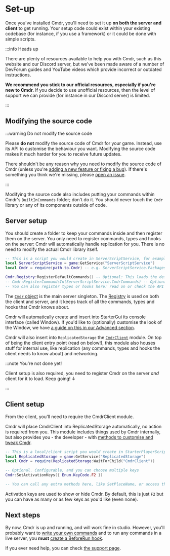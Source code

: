 # Set-up

Once you've installed Cmdr, you'll need to set it up **on both the server and client** to get running. Your setup code could exist within your existing codebase (for instance, if you use a framework) or it could be done with simple scripts.

:::info Heads up

There are plenty of resources available to help you with Cmdr, such as this website and our Discord server, but we've been made aware of a number of DevForum guides and YouTube videos which provide incorrect or outdated instructions.

**We recommend you stick to our official resources, especially if you're new to Cmdr.** If you decide to use unofficial resources, then the level of support we can provide (for instance in our Discord server) is limited.

:::

## Modifying the source code

:::warning Do not modify the source code

Please **do not** modify the source code of Cmdr for your game. Instead, use its API to customise the behaviour you want. Modifying the source code makes it much harder for you to receive future updates.

There shouldn't be any reason why you need to modify the source code of Cmdr (unless you're [adding a new feature or fixing a bug](/docs/contribute)). If there's something you think we're missing, please [open an issue](https://github.com/evaera/cmdr/issues).

:::

Modifying the source code also includes putting your commands within Cmdr's `BuiltInCommands` folder; don't do it. You should never touch the `Cmdr` library or any of its components outside of code.

## Server setup

You should create a folder to keep your commands inside and then register them on the server. You only need to register commands, types and hooks on the server: Cmdr will automatically handle replication for you. There is no need to modify the actual Cmdr library itself.

```lua
-- This is a script you would create in ServerScriptService, for example
local ServerScriptService = game:GetService("ServerScriptService")
local Cmdr = require(path.to.Cmdr) -- e.g. ServerScriptService.Packages.Cmdr

Cmdr.Registry:RegisterDefaultCommands() -- Optional: This loads the default set of commands that Cmdr comes with.
-- Cmdr:RegisterCommandsIn(ServerScriptService.CmdrCommands) -- Optional: Register commands from your own folder.
-- You can also register types or hooks here: read on or check the API reference!
```

The [`Cmdr` object](/api/Cmdr) is the main server singleton. The [Registry](/api/Registry) is used on both the client and server, and it keeps track of all the commands, types and hooks that Cmdr knows about.

Cmdr will automatically create and insert into StarterGui its console interface (called Window). If you'd like to (optionally) customise the look of the Window, we have [a guide on this in our Advanced section](/docs/advanced/customisinginterface).

Cmdr will also insert into `ReplicatedStorage` the [`CmdrClient`](/api/CmdrClient) module. On top of being the client entry point (read on below!), this module also houses stuff for internal use, like replication (any commands, types and hooks the client needs to know about) and networking.

:::note You're not done yet!

Client setup is also required, you need to register Cmdr on the server _and_ client for it to load. Keep going! ↓

:::

## Client setup

From the client, you'll need to require the CmdrClient module.

Cmdr will place CmdrClient into ReplicatedStorage automatically, no action is required from you. This module includes things used by Cmdr internally, but also provides you - the developer - with [methods to customise and tweak Cmdr](/api/CmdrClient).

```lua
-- This is a local/client script you would create in StarterPlayerScripts, for example
local ReplicatedStorage = game:GetService("ReplicatedStorage")
local Cmdr = require(ReplicatedStorage:WaitForChild("CmdrClient"))

-- Optional. Configurable, and you can choose multiple keys
Cmdr:SetActivationKeys({ Enum.KeyCode.F2 })

-- You can call any extra methods here, like SetPlaceName, or access the registry to register a hook on the client only (if you want to!)
```

Activation keys are used to show or hide Cmdr. By default, this is just `F2` but you can have as many or as few keys as you'd like (even none).

## Next steps

By now, Cmdr is up and running, and will work fine in studio. However, you'll probably want to [write your own commands](/docs/commands) and to run any commands in a live server, you **must** [create a BeforeRun hook](/docs/hooks).

If you ever need help, you can check [the support page](/docs/intro#how-do-i-get-help-with-cmdr).
